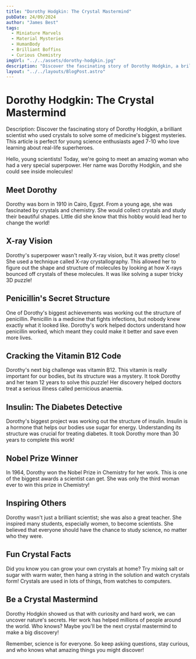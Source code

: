```yaml
---
title: "Dorothy Hodgkin: The Crystal Mastermind"
pubDate: 24/09/2024
author: "James Best"
tags:
  - Miniature Marvels
  - Material Mysteries
  - HumanBody
  - Brilliant Boffins
  - Curious Chemistry
imgUrl: "../../assets/dorothy-hodgkin.jpg"
description: "Discover the fascinating story of Dorothy Hodgkin, a brilliant scientist who used crystals to solve some of medicine's biggest mysteries. This article is perfect for young science enthusiasts aged 7-10 who love learning about real-life superheroes."
layout: "../../layouts/BlogPost.astro"
---
```


# Dorothy Hodgkin: The Crystal Mastermind

Description: Discover the fascinating story of Dorothy Hodgkin, a brilliant scientist who used crystals to solve some of medicine's biggest mysteries. This article is perfect for young science enthusiasts aged 7-10 who love learning about real-life superheroes.

Hello, young scientists! Today, we're going to meet an amazing woman who had a very special superpower. Her name was Dorothy Hodgkin, and she could see inside molecules!

## Meet Dorothy

Dorothy was born in 1910 in Cairo, Egypt. From a young age, she was fascinated by crystals and chemistry. She would collect crystals and study their beautiful shapes. Little did she know that this hobby would lead her to change the world!

## X-ray Vision

Dorothy's superpower wasn't really X-ray vision, but it was pretty close! She used a technique called X-ray crystallography. This allowed her to figure out the shape and structure of molecules by looking at how X-rays bounced off crystals of these molecules. It was like solving a super tricky 3D puzzle!

## Penicillin's Secret Structure

One of Dorothy's biggest achievements was working out the structure of penicillin. Penicillin is a medicine that fights infections, but nobody knew exactly what it looked like. Dorothy's work helped doctors understand how penicillin worked, which meant they could make it better and save even more lives.

## Cracking the Vitamin B12 Code

Dorothy's next big challenge was vitamin B12. This vitamin is really important for our bodies, but its structure was a mystery. It took Dorothy and her team 12 years to solve this puzzle! Her discovery helped doctors treat a serious illness called pernicious anaemia.

## Insulin: The Diabetes Detective

Dorothy's biggest project was working out the structure of insulin. Insulin is a hormone that helps our bodies use sugar for energy. Understanding its structure was crucial for treating diabetes. It took Dorothy more than 30 years to complete this work!

## Nobel Prize Winner

In 1964, Dorothy won the Nobel Prize in Chemistry for her work. This is one of the biggest awards a scientist can get. She was only the third woman ever to win this prize in Chemistry!

## Inspiring Others

Dorothy wasn't just a brilliant scientist; she was also a great teacher. She inspired many students, especially women, to become scientists. She believed that everyone should have the chance to study science, no matter who they were.

## Fun Crystal Facts

Did you know you can grow your own crystals at home? Try mixing salt or sugar with warm water, then hang a string in the solution and watch crystals form! Crystals are used in lots of things, from watches to computers.

## Be a Crystal Mastermind

Dorothy Hodgkin showed us that with curiosity and hard work, we can uncover nature's secrets. Her work has helped millions of people around the world. Who knows? Maybe you'll be the next crystal mastermind to make a big discovery!

Remember, science is for everyone. So keep asking questions, stay curious, and who knows what amazing things you might discover!
